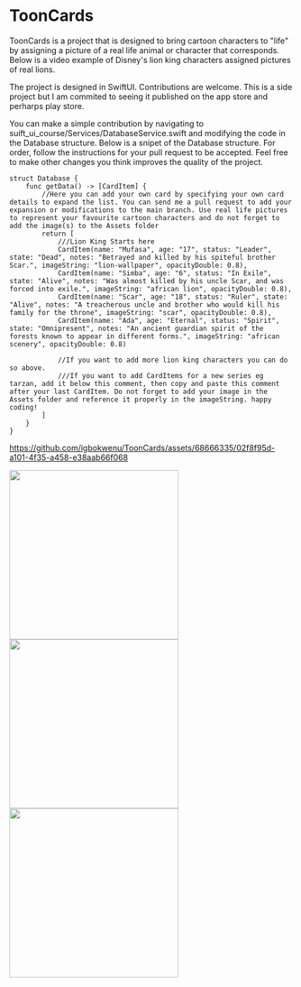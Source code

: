 # ToonCards

ToonCards is a project that is designed to bring cartoon characters to "life" by assigning a picture of a real life animal or character that corresponds. 
Below is a video example of Disney's lion king characters assigned pictures of real lions.

The project is designed in SwiftUI. Contributions are welcome. This is a side project but I am commited to seeing it published on the app store and perharps play store.

You can make a simple contribution by navigating to suift_ui_course/Services/DatabaseService.swift and modifying the code in the Database structure. 
Below is a snipet of the Database structure. For order, follow the instructions for your pull request to be accepted. Feel free to make other changes you think improves the quality of the project.

```
struct Database {
    func getData() -> [CardItem] {
        //Here you can add your own card by specifying your own card details to expand the list. You can send me a pull request to add your expansion or modifications to the main branch. Use real life pictures to represent your favourite cartoon characters and do not forget to add the image(s) to the Assets folder
        return [
            ///Lion King Starts here
            CardItem(name: "Mufasa", age: "17", status: "Leader", state: "Dead", notes: "Betrayed and killed by his spiteful brother Scar.", imageString: "lion-wallpaper", opacityDouble: 0.8),
            CardItem(name: "Simba", age: "6", status: "In Exile", state: "Alive", notes: "Was almost killed by his uncle Scar, and was forced into exile.", imageString: "african lion", opacityDouble: 0.8),
            CardItem(name: "Scar", age: "18", status: "Ruler", state: "Alive", notes: "A treacherous uncle and brother who would kill his family for the throne", imageString: "scar", opacityDouble: 0.8),
            CardItem(name: "Ada", age: "Eternal", status: "Spirit", state: "Omnipresent", notes: "An ancient guardian spirit of the forests known to appear in different forms.", imageString: "african scenery", opacityDouble: 0.8)
            
            //If you want to add more lion king characters you can do so above.
            ///If you want to add CardItems for a new series eg tarzan, add it below this comment, then copy and paste this comment after your last CardItem. Do not forget to add your image in the Assets folder and reference it properly in the imageString. happy coding!
        ]
    }
}
```


https://github.com/igbokwenu/ToonCards/assets/68666335/02f8f95d-a101-4f35-a458-e38aab66f068

<img src="https://github.com/igbokwenu/ToonCards/assets/68666335/aa8ae326-9e40-48d6-a577-42b377692b22" width="300" > 
<img src="https://github.com/igbokwenu/ToonCards/assets/68666335/aacdc584-211a-49b0-9c28-8c67ab68f40a" width="300" >
<img src="https://github.com/igbokwenu/ToonCards/assets/68666335/7014bd61-39fa-4b23-a54d-2a8200006185" width="300" >





